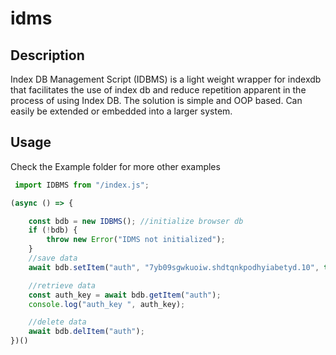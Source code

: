 # idms


## Description
Index DB Management Script (IDBMS) is a light weight wrapper for indexdb
that facilitates the use of index db and reduce repetition apparent in the 
process of using Index DB.
The solution is simple and OOP based. Can easily be extended or embedded into
a larger system.

## Usage
Check the Example folder for more other examples

```javascript
 import IDBMS from "/index.js";

(async () => {

    const bdb = new IDBMS(); //initialize browser db
    if (!bdb) {
        throw new Error("IDMS not initialized");
    }
    //save data
    await bdb.setItem("auth", "7yb09sgwkuoiw.shdtqnkpodhyiabetyd.10", true);

    //retrieve data
    const auth_key = await bdb.getItem("auth");
    console.log("auth_key ", auth_key);

    //delete data
    await bdb.delItem("auth");
})()
```


